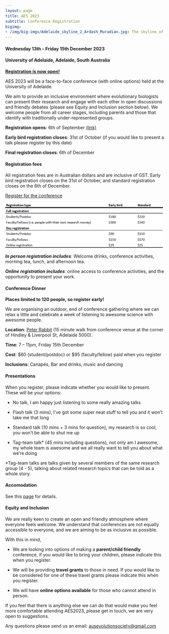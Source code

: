 ```yaml
---
layout: page
title: AES 2023
subtitle: Conference Registration
bigimg:
- /img/big-imgs/Adelaide_skyline_2_Ardash_Muradian.jpg: The skyline of Adelaide and the River Torrens (Ardash Muradian, 2022)
---
```


#### Wednesday 13th – Friday 15th December 2023

#### University of Adelaide, Adelaide, South Australia

[**Registration is now open!**](https://aes.corsizio.com/c/64f6e3f54cd9942d94aae2c9)

AES 2023 will be a face-to-face conference (with online options) held at the University of Adelaide.

We aim to provide an inclusive environment where evolutionary biologists can present their research and engage with each other in open discussions and friendly debates (please see Equity and Inclusion section below). We welcome people from all career stages, including parents and those that identify with traditionally under-represented groups.

**Registration opens**: 6th of September [(link)](https://aes.corsizio.com/c/64f6e3f54cd9942d94aae2c9)

**Early bird registration closes**: 31st of October (if you would like to present a talk please register by this date)

**Final registration closes**: 6th of December

#### Registration fees

All registration fees are in Australian dollars and are inclusive of GST. Early bird registration closes on the 31st of October, and standard registration closes on the 6th of December.

[Register for the conference](https://aes.corsizio.com/c/64f6e3f54cd9942d94aae2c9)

![](/img/2023_conference_fees.png)


**_In person registration includes_**: Welcome drinks, conference activities, morning tea, lunch, and afternoon tea.  

**_Online registration includes_**: online access to conference activities, and the opportunity to present your work.  

#### Conference Dinner 

**Places limited to 120 people, so register early!**

We are organising an outdoor, end of conference gathering where we can relax a little and celebrate a week of listening to awesome science with awesome people.  

**Location**: [Peter Rabbit](https://www.peterabbit.com.au/) (15 minute walk from conference venue at the corner of Hindley & Liverpool St, Adelaide 5000).  

**Time**: 7 – 11pm, Friday 15th December

**Cost**: $60 (student/postdoc) or $95 (faculty/fellow) paid when you register  

**Inclusions**: Canapés, Bar and drinks, music and dancing  

#### Presentations

When you register, please indicate whether you would like to present. These will be your options:  

- No talk, I am happy just listening to some really amazing talks  

- Flash talk (3 mins), I’ve got some super neat stuff to tell you and it won’t take me that long  

- Standard talk (10 mins + 3 mins for question), my research is so cool, you won’t be able to shut me up  

- Tag-team talk\* (45 mins including questions), not only am I awesome, my whole team is awesome and we all really want to tell you about what we’re doing  

\*Tag-team talks are talks given by several members of the same research group (4 - 5), talking about related research topics that can be told as a whole story.

#### Accomodation 

See this [page](/accommodation/) for details.

#### Equity and Inclusion

We are really keen to create an open and friendly atmosphere where everyone feels welcome. We understand that conferences are not equally accessible to everyone, and we are aiming to be as inclusive as possible.

With this in mind,

-	We are looking into options of making a **parent/child friendly** conference, if you would like to bring your children, please indicate this when you register.

-	We will be providing **travel grants** to those in need. If you would like to be considered for one of these travel grants please indicate this when you register. 

-	We will have **online options available** for those who cannot attend in person. 

If you feel that there is anything else we can do that would make you feel more comfortable attending AES2023, please get in touch, we are very open to suggestions.

Any questions please send us an email: ausevolutionsociety@gmail.com  